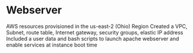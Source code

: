 # Webserver

AWS resources provisioned in the us-east-2 (Ohio) Region
Created a VPC, Subnet, route table,  Internet gateway, security groups, elastic IP address
Included a user data and bash scripts to launch apache webserver and enable services at instance boot time 
